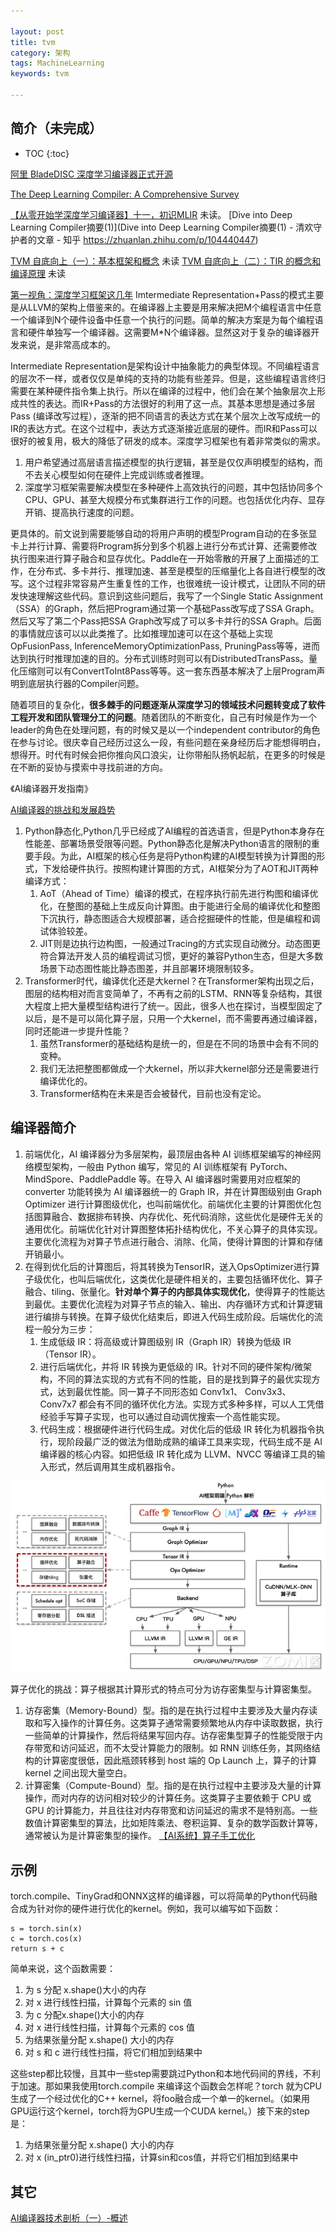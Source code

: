 ```yaml
---

layout: post
title: tvm
category: 架构
tags: MachineLearning
keywords: tvm

---
```


## 简介（未完成）

* TOC
{:toc}

[阿里 BladeDISC 深度学习编译器正式开源](https://mp.weixin.qq.com/s/3GedGYtm5cJObhzjncG4Kg)

[The Deep Learning Compiler: A Comprehensive Survey](https://arxiv.org/abs/2002.03794v4)

[【从零开始学深度学习编译器】十一，初识MLIR](https://mp.weixin.qq.com/s/4pD00N9HnPiIYUOGSnSuIw) 未读。
[Dive into Deep Learning Compiler摘要(1)](Dive into Deep Learning Compiler摘要(1) - 清欢守护者的文章 - 知乎
https://zhuanlan.zhihu.com/p/104440447)

[TVM 自底向上（一）：基本框架和概念](https://zhuanlan.zhihu.com/p/532873577) 未读
[TVM 自底向上（二）：TIR 的概念和编译原理](https://zhuanlan.zhihu.com/p/533161438) 未读


[第一视角：深度学习框架这几年](https://mp.weixin.qq.com/s/MEy_aGOUeWPDcQnI9-M5Bg) Imtermediate Representation+Pass的模式主要是从LLVM的架构上借鉴来的。在编译器上主要是用来解决把M个编程语言中任意一个编译到N个硬件设备中任意一个执行的问题。简单的解决方案是为每个编程语言和硬件单独写一个编译器。这需要M*N个编译器。显然这对于复杂的编译器开发来说，是非常高成本的。

Intermediate Representation是架构设计中抽象能力的典型体现。不同编程语言的层次不一样，或者仅仅是单纯的支持的功能有些差异。但是，这些编程语言终归需要在某种硬件指令集上执行。所以在编译的过程中，他们会在某个抽象层次上形成共性的表达。而IR+Pass的方法很好的利用了这一点。其基本思想是通过多层Pass (编译改写过程），逐渐的把不同语言的表达方式在某个层次上改写成统一的IR的表达方式。在这个过程中，表达方式逐渐接近底层的硬件。而IR和Pass可以很好的被复用，极大的降低了研发的成本。深度学习框架也有着非常类似的需求。

1. 用户希望通过高层语言描述模型的执行逻辑，甚至是仅仅声明模型的结构，而不去关心模型如何在硬件上完成训练或者推理。
2. 深度学习框架需要解决模型在多种硬件上高效执行的问题，其中包括协同多个CPU、GPU、甚至大规模分布式集群进行工作的问题。也包括优化内存、显存开销、提高执行速度的问题。

更具体的。前文说到需要能够自动的将用户声明的模型Program自动的在多张显卡上并行计算、需要将Program拆分到多个机器上进行分布式计算、还需要修改执行图来进行算子融合和显存优化。Paddle在一开始零散的开展了上面描述的工作，在分布式、多卡并行、推理加速、甚至是模型的压缩量化上各自进行模型的改写。这个过程非常容易产生重复性的工作，也很难统一设计模式，让团队不同的研发快速理解这些代码。意识到这些问题后，我写了一个Single Static Assignment（SSA）的Graph，然后把Program通过第一个基础Pass改写成了SSA Graph。然后又写了第二个Pass把SSA Graph改写成了可以多卡并行的SSA Graph。后面的事情就应该可以以此类推了。比如推理加速可以在这个基础上实现OpFusionPass, InferenceMemoryOptimizationPass, PruningPass等等，进而达到执行时推理加速的目的。分布式训练时则可以有DistributedTransPass。量化压缩则可以有ConvertToInt8Pass等等。这一套东西基本解决了上层Program声明到底层执行器的Compiler问题。


随着项目的复杂化，**很多棘手的问题逐渐从深度学习的领域技术问题转变成了软件工程开发和团队管理分工的问题**。随着团队的不断变化，自己有时候是作为一个leader的角色在处理问题，有的时候又是以一个independent contributor的角色在参与讨论。很庆幸自己经历过这么一段，有些问题在亲身经历后才能想得明白，想得开。时代有时候会把你推向风口浪尖，让你带船队扬帆起航，在更多的时候是在不断的妥协与摸索中寻找前进的方向。

《AI编译器开发指南》


[AI编译器的挑战和发展趋势](https://mp.weixin.qq.com/s/h7UsG1FU8eqbeE04MtP67Q)
1.  Python静态化,Python几乎已经成了AI编程的首选语言，但是Python本身存在性能差、部署场景受限等问题。Python静态化是解决Python语言的限制的重要手段。为此，AI框架的核心任务是将Python构建的AI模型转换为计算图的形式，下发给硬件执行。按照构建计算图的方式，AI框架分为了AOT和JIT两种编译方式：
    1. AoT（Ahead of Time）编译的模式，在程序执行前先进行构图和编译优化，在整图的基础上生成反向计算图。由于能进行全局的编译优化和整图下沉执行，静态图适合大规模部署，适合挖掘硬件的性能，但是编程和调试体验较差。
    2. JIT则是边执行边构图，一般通过Tracing的方式实现自动微分。动态图更符合算法开发人员的编程调试习惯，更好的兼容Python生态，但是大多数场景下动态图性能比静态图差，并且部署环境限制较多。
2. Transformer时代，编译优化还是大kernel？在Transformer架构出现之后，图层的结构相对而言变简单了，不再有之前的LSTM、RNN等复杂结构，其很大程度上把大量模型结构进行了统一。因此，很多人也在探讨，当模型固定了以后，是不是可以简化算子层，只用一个大kernel，而不需要再通过编译器，同时还能进一步提升性能？
    1. 虽然Transformer的基础结构是统一的，但是在不同的场景中会有不同的变种。
    2. 我们无法把整图都做成一个大kernel，所以非大kernel部分还是需要进行编译优化的。
    3. Transformer结构在未来是否会被替代，目前也没有定论。

## 编译器简介

1. 前端优化，AI 编译器分为多层架构，最顶层由各种 AI 训练框架编写的神经网络模型架构，一般由 Python 编写，常见的 AI 训练框架有 PyTorch、MindSpore、PaddlePaddle 等。在导入 AI 编译器时需要用对应框架的 converter 功能转换为 AI 编译器统一的 Graph IR，并在计算图级别由 Graph Optimizer 进行计算图级优化，也叫前端优化。前端优化主要的计算图优化包括图算融合、数据排布转换、内存优化、死代码消除，这些优化是硬件无关的通用优化。前端优化针对计算图整体拓扑结构优化，不关心算子的具体实现。主要优化流程为对算子节点进行融合、消除、化简，使得计算图的计算和存储开销最小。
2. 在得到优化后的计算图后，将其转换为TensorIR，送入OpsOptimizer进行算子级优化，也叫后端优化，这类优化是硬件相关的，主要包括循环优化、算子融合、tiling、张量化。**针对单个算子的内部具体实现优化**，使得算子的性能达到最优。主要优化流程为对算子节点的输入、输出、内存循环方式和计算逻辑进行编排与转换。在算子级优化结束后，即进入代码生成阶段。后端优化的流程一般分为三步：
    1. 生成低级 IR：将高级或计算图级别 IR（Graph IR）转换为低级 IR（Tensor IR）。
    2. 进行后端优化，并将 IR 转换为更低级的 IR。针对不同的硬件架构/微架构，不同的算法实现的方式有不同的性能，目的是找到算子的最优实现方式，达到最优性能。同一算子不同形态如 Conv1x1、 Conv3x3、 Conv7x7 都会有不同的循环优化方法。实现方式多种多样，可以人工凭借经验手写算子实现，也可以通过自动调优搜索一个高性能实现。
    3. 代码生成：根据硬件进行代码生成。对优化后的低级 IR 转化为机器指令执行，现阶段最广泛的做法为借助成熟的编译工具来实现，代码生成不是 AI 编译器的核心内容。如把低级 IR 转化成为 LLVM、NVCC 等编译工具的输入形式，然后调用其生成机器指令。

![](/public/upload/machine/ai_complier.jpg)

算子优化的挑战：算子根据其计算形式的特点可分为访存密集型与计算密集型。
1. 访存密集（Memory-Bound）型。指的是在执行过程中主要涉及大量内存读取和写入操作的计算任务。这类算子通常需要频繁地从内存中读取数据，执行一些简单的计算操作，然后将结果写回内存。访存密集型算子的性能受限于内存带宽和访问延迟，而不太受计算能力的限制。如 RNN 训练任务，其网络结构的计算密度很低，因此瓶颈转移到 host 端的 Op Launch 上，算子的计算 kernel 之间出现大量空白。
2. 计算密集（Compute-Bound）型。指的是在执行过程中主要涉及大量的计算操作，而对内存的访问相对较少的计算任务。这类算子主要依赖于 CPU 或 GPU 的计算能力，并且往往对内存带宽和访问延迟的需求不是特别高。一些数值计算密集型的算法，比如矩阵乘法、卷积运算、复杂的数学函数计算等，通常被认为是计算密集型的操作。
[【AI系统】算子手工优化](https://zhuanlan.zhihu.com/p/6669371840)

## 示例

torch.compile、TinyGrad和ONNX这样的编译器，可以将简单的Python代码融合成为针对你的硬件进行优化的kernel。例如，我可以编写如下函数：

```
s = torch.sin(x)
c = torch.cos(x)
return s + c
```
简单来说，这个函数需要：
1. 为 s 分配 x.shape()大小的内存
2. 对 x 进行线性扫描，计算每个元素的 sin 值
3. 为 c 分配x.shape()大小的内存
4. 对 x 进行线性扫描，计算每个元素的 cos 值
5. 为结果张量分配 x.shape() 大小的内存
6. 对 s 和 c 进行线性扫描，将它们相加到结果中

这些step都比较慢，且其中一些step需要跳过Python和本地代码间的界线，不利于加速。那如果我使用torch.compile 来编译这个函数会怎样呢？torch 就为CPU生成了一个经过优化的C++ kernel，将foo融合成一个单一的kernel。（如果用GPU运行这个kernel，torch将为GPU生成一个CUDA kernel。）接下来的step是：

1. 为结果张量分配 x.shape() 大小的内存
2. 对 x (in_ptr0)进行线性扫描，计算sin和cos值，并将它们相加到结果中



## 其它

[AI编译器技术剖析（一）-概述](https://mp.weixin.qq.com/s/n8qVIPIa5BHII39NMvw0Hw)
